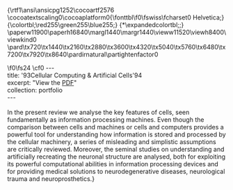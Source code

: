{\rtf1\ansi\ansicpg1252\cocoartf2576
\cocoatextscaling0\cocoaplatform0{\fonttbl\f0\fswiss\fcharset0 Helvetica;}
{\colortbl;\red255\green255\blue255;}
{\*\expandedcolortbl;;}
\paperw11900\paperh16840\margl1440\margr1440\vieww11520\viewh8400\viewkind0
\pard\tx720\tx1440\tx2160\tx2880\tx3600\tx4320\tx5040\tx5760\tx6480\tx7200\tx7920\tx8640\pardirnatural\partightenfactor0

\f0\fs24 \cf0 ---\
title: \'93Cellular Computing & Artificial Cells\'94\
excerpt: "View the [PDF](https://github.com/gullirg/gullirg.github.io/blob/master/files/k1763271_Reggio_LitRev.pdf)"\
collection: portfolio\
---\
\
In the present review we analyse the key features of cells, seen fundamentally as information processing machines. Even though the comparison between cells and machines or cells and computers provides a powerful tool for understanding how information is stored and processed by the cellular machinery, a series of misleading and simplistic assumptions are critically reviewed. Moreover, the seminal studies on understanding and artificially recreating the neuronal structure are analysed, both for exploiting its powerful computational abilities in information processing devices and for providing medical solutions to neurodegenerative diseases, neurological trauma and neuroprosthetics.}